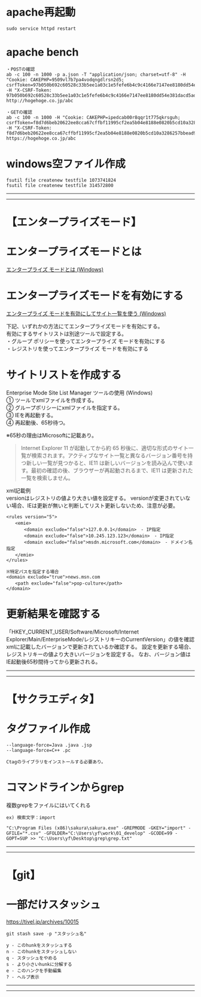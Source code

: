 # apache再起動
```
sudo service httpd restart
```

# apache bench
```
・POSTの確認
ab -c 100 -n 1000 -p a.json -T "application/json; charset=utf-8" -H "Cookie: CAKEPHP=9509vl7b7pa4vodqngdlrsn2d5; csrfToken=97b050b692c60528c33b5ee1a03c1e5fefe6b4c9c4166e7147ee8180dd54e381dacd5ad36e82090b58d192d2561245591ae0e6966f7d73ab040371249ff8979b" -H "X-CSRF-Token: 97b050b692c60528c33b5ee1a03c1e5fefe6b4c9c4166e7147ee8180dd54e381dacd5ad36e82090b58d192d2561245591ae0e6966f7d73ab040371249ff8979b" http://hogehoge.co.jp/abc

・GETの確認
ab -c 100 -n 1000 -H "Cookie: CAKEPHP=ipedcab00r8qqr1t775qkrsguh; csrfToken=f8d7d6beb20622ee8cca67cffbf11995cf2ea5b04e8188e0820b5cd10a3286257bbead91da3c9aa5266d1aadd45e12d2f4d73e55aa07d22a8ae81b6f2d959168" -H "X-CSRF-Token: f8d7d6beb20622ee8cca67cffbf11995cf2ea5b04e8188e0820b5cd10a3286257bbead91da3c9aa5266d1aadd45e12d2f4d73e55aa07d22a8ae81b6f2d959168" https://hogehoge.co.jp/abc
```

# windows空ファイル作成
```
fsutil file createnew testfile 1073741824
fsutil file createnew testfile 314572800
```
---
---
# 【エンタープライズモード】

# エンタープライズモードとは
[エンタープライズ モードとは (Windows)](https://docs.microsoft.com/ja-jp/internet-explorer/ie11-deploy-guide/what-is-enterprise-mode?redirectedfrom=MSDN)

# エンタープライズモードを有効にする
[エンタープライズ モードを有効にしてサイト一覧を使う (Windows)](https://docs.microsoft.com/ja-jp/internet-explorer/ie11-deploy-guide/turn-on-enterprise-mode-and-use-a-site-list?redirectedfrom=MSDN)

下記、いずれかの方法にてエンタープライズモードを有効にする。  
有効にするサイトリストは別途ツールで設定する。  
・グループ ポリシーを使ってエンタープライズ モードを有効にする  
・レジストリを使ってエンタープライズ モードを有効にする  

# サイトリストを作成する
Enterprise Mode Site List Manager ツールの使用 (Windows)  
① ツールでxmlファイルを作成する。  
② グループポリシーにxmlファイルを指定する。  
③ IEを再起動する。  
④ 再起動後、65秒待つ。  

※65秒の理由はMicrosoftに記載あり。

> Internet Explorer 11 が起動してから約 65 秒後に、適切な形式のサイト一覧が検索されます。アクティブなサイト一覧と異なるバージョン番号を持つ新しい一覧が見つかると、IE11 は新しいバージョンを読み込んで使います。最初の確認の後、ブラウザーが再起動されるまで、IE11 は更新された一覧を検索しません。

xml記載例  
versionはレジストリの値より大きい値を設定する。 versionが変更されていない場合、IEは更新が無いと判断してリスト更新しないため、注意が必要。
```
<rules version="5">
　　<emie>
　　　　<domain exclude="false">127.0.0.1</domain>　- IP指定
　　　　<domain exclude="false">10.245.123.123</domain>　- IP指定
　　　　<domain exclude="false">msdn.microsoft.com</domain>　- ドメイン名指定
　　</emie>
</rules>

※特定パスを指定する場合
<domain exclude="true">news.msn.com
　　<path exclude="false">pop-culture</path>
</domain>
```

# 更新結果を確認する
「HKEY_CURRENT_USER/Software/Microsoft/Internet Explorer/Main/EnterpriseMode/レジストリキーのCurrentVersion」の値を確認 xmlに記載したバージョンで更新されているか確認する。
設定を更新する場合、レジストリキーの値より大きいバージョンを設定する。
なお、バージョン値はIE起動後65秒間待ってから更新される。

---
---
# 【サクラエディタ】
# タグファイル作成
```
--language-force=Java .java .jsp
--language-force=C++ .pc

Ctagのライブラリをインストールする必要あり。
```

# コマンドラインからgrep
複数grepをファイルにはいてくれる
```
ex) 検索文字：import

"C:\Program Files (x86)\sakura\sakura.exe" -GREPMODE -GKEY="import" -GFILE="*.csv" -GFOLDER="C:\Users\yf\work\01_develop" -GCODE=99 -GOPT=SUP >> "C:\Users\yf\Desktop\grep\grep.txt"
```

---
---
# 【git】
# 一部だけスタッシュ
https://tivel.jp/archives/10015
```
git stash save -p "スタッシュ名"

y - このhunkをスタッシュする
n - このhunkをスタッシュしない
q - スタッシュをやめる
s - より小さいhunkに分解する
e - このハンクを手動編集
? - ヘルプ表示
```

---
---
